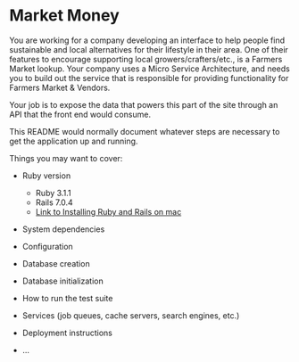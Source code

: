 # Market Money

You are working for a company developing an interface to help people find sustainable and local alternatives for their lifestyle in their area. One of their features to encourage supporting local growers/crafters/etc., is a Farmers Market lookup. Your company uses a Micro Service Architecture, and needs you to build out the service that is responsible for providing functionality for Farmers Market & Vendors.

Your job is to expose the data that powers this part of the site through an API that the front end would consume.


This README would normally document whatever steps are necessary to get the
application up and running.

Things you may want to cover:

* Ruby version
  - Ruby 3.1.1
  - Rails 7.0.4
  - [Link to Installing Ruby and Rails on mac](https://gorails.com/setup/macos/13-ventura)
* System dependencies

* Configuration

* Database creation

* Database initialization

* How to run the test suite

* Services (job queues, cache servers, search engines, etc.)

* Deployment instructions

* ...
